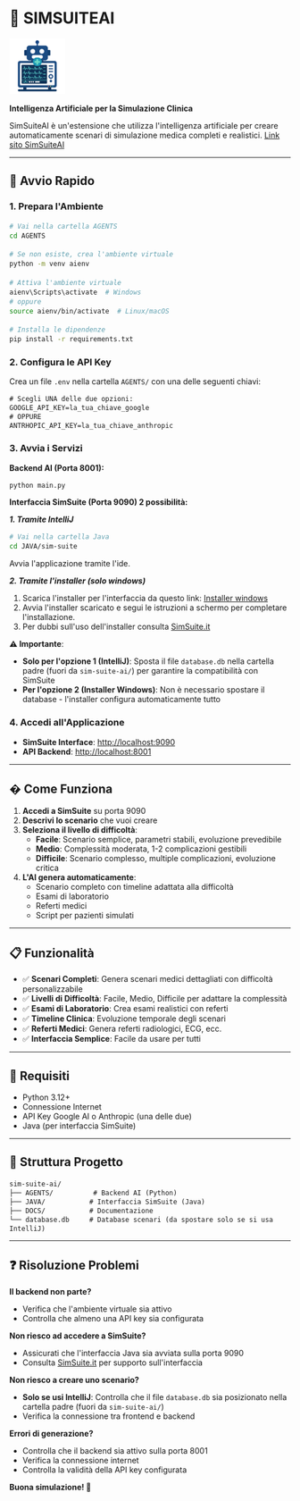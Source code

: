 # 🧠 SIMSUITEAI

<img src="DOCS/img/icon.png" alt="SIMSUITEAI Logo" width="100" height="100">

**Intelligenza Artificiale per la Simulazione Clinica**

SimSuiteAI è un'estensione che utilizza l'intelligenza artificiale per creare automaticamente scenari di simulazione medica completi e realistici.
[Link sito SimSuiteAI](https://alessandrozappatore.github.io/sim-suite-ai/)

---

## 🚀 Avvio Rapido

### 1. Prepara l'Ambiente
```bash
# Vai nella cartella AGENTS
cd AGENTS

# Se non esiste, crea l'ambiente virtuale
python -m venv aienv

# Attiva l'ambiente virtuale
aienv\Scripts\activate  # Windows
# oppure
source aienv/bin/activate  # Linux/macOS

# Installa le dipendenze
pip install -r requirements.txt
```

### 2. Configura le API Key
Crea un file `.env` nella cartella `AGENTS/` con una delle seguenti chiavi:
```env
# Scegli UNA delle due opzioni:
GOOGLE_API_KEY=la_tua_chiave_google
# OPPURE
ANTRHOPIC_API_KEY=la_tua_chiave_anthropic
```

### 3. Avvia i Servizi

**Backend AI (Porta 8001):**
```bash
python main.py
```

**Interfaccia SimSuite (Porta 9090) 2 possibilità:**

***1. Tramite IntelliJ***

```bash
# Vai nella cartella Java
cd JAVA/sim-suite
```
Avvia l'applicazione tramite l'ide.

***2. Tramite l'installer (solo windows)***
1. Scarica l'installer per l'interfaccia da questo link: [Installer windows](https://github.com/AlessandroZappatore/sim-suite-ai/releases/download/1.0/SimSuiteAI_Installer_1.0.0.exe)
2. Avvia l'installer scaricato e segui le istruzioni a schermo per completare l'installazione.
3. Per dubbi sull'uso dell'installer consulta [SimSuite.it](https://simsuite.it)

**⚠️ Importante**: 
- **Solo per l'opzione 1 (IntelliJ)**: Sposta il file `database.db` nella cartella padre (fuori da `sim-suite-ai/`) per garantire la compatibilità con SimSuite
- **Per l'opzione 2 (Installer Windows)**: Non è necessario spostare il database - l'installer configura automaticamente tutto


### 4. Accedi all'Applicazione
- **SimSuite Interface**: [http://localhost:9090](http://localhost:9090)
- **API Backend**: [http://localhost:8001](http://localhost:8001)

---

## � Come Funziona

1. **Accedi a SimSuite** su porta 9090
2. **Descrivi lo scenario** che vuoi creare
3. **Seleziona il livello di difficoltà**:
   - **Facile**: Scenario semplice, parametri stabili, evoluzione prevedibile
   - **Medio**: Complessità moderata, 1-2 complicazioni gestibili
   - **Difficile**: Scenario complesso, multiple complicazioni, evoluzione critica
4. **L'AI genera automaticamente**:
   - Scenario completo con timeline adattata alla difficoltà
   - Esami di laboratorio
   - Referti medici
   - Script per pazienti simulati

---

## 📋 Funzionalità

- ✅ **Scenari Completi**: Genera scenari medici dettagliati con difficoltà personalizzabile
- ✅ **Livelli di Difficoltà**: Facile, Medio, Difficile per adattare la complessità
- ✅ **Esami di Laboratorio**: Crea esami realistici con referti
- ✅ **Timeline Clinica**: Evoluzione temporale degli scenari
- ✅ **Referti Medici**: Genera referti radiologici, ECG, ecc.
- ✅ **Interfaccia Semplice**: Facile da usare per tutti

---

## 🔧 Requisiti

- Python 3.12+
- Connessione Internet
- API Key Google AI o Anthropic (una delle due)
- Java (per interfaccia SimSuite)

---

## 📁 Struttura Progetto

```
sim-suite-ai/
├── AGENTS/          # Backend AI (Python)
├── JAVA/           # Interfaccia SimSuite (Java)
├── DOCS/           # Documentazione
└── database.db     # Database scenari (da spostare solo se si usa IntelliJ)
```

---

## ❓ Risoluzione Problemi

**Il backend non parte?**
- Verifica che l'ambiente virtuale sia attivo
- Controlla che almeno una API key sia configurata

**Non riesco ad accedere a SimSuite?**
- Assicurati che l'interfaccia Java sia avviata sulla porta 9090
- Consulta [SimSuite.it](https://simsuite.it) per supporto sull'interfaccia

**Non riesco a creare uno scenario?**
- **Solo se usi IntelliJ**: Controlla che il file `database.db` sia posizionato nella cartella padre (fuori da `sim-suite-ai/`)
- Verifica la connessione tra frontend e backend

**Errori di generazione?**
- Controlla che il backend sia attivo sulla porta 8001
- Verifica la connessione internet
- Controlla la validità della API key configurata


**Buona simulazione! 🏥**
